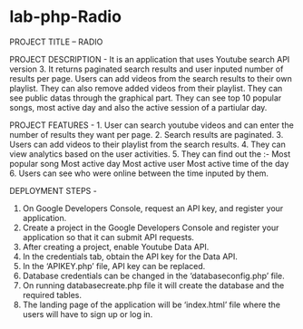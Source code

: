 # lab-php-Radio
PROJECT TITLE – RADIO

PROJECT DESCRIPTION -  It is an application that uses Youtube search API version 3.  It returns paginated search results and user inputed  number of results per page. Users can add videos from the search results to their own playlist. They can also remove added videos from their playlist. 
They can see public datas through the graphical part. They can see top 10 popular songs, most active day and also the active session of a partiular day.

PROJECT FEATURES - 1. User can search youtube videos and can enter the number of results they want per page.
2. Search results are paginated.
3. Users can add videos to their playlist from the search results.
4. They can view analytics based on the user activities.
5. They can find out the :-
Most popular song
Most active day
Most active user
Most active time of the day
6. Users can see who were online between the time inputed by them.

DEPLOYMENT STEPS -  

1. On Google Developers Console, request an API key, and register your application.
2. Create a project in the Google Developers Console and register  your application so that it can submit API requests.
3. After creating a project, enable Youtube Data API.
4. In the credentials tab, obtain the API key for the Data API.
5. In the ‘APIKEY.php’ file, API key can be replaced.
6. Database credentials can be changed in the ‘databaseconfig.php’ file.
7. On running databasecreate.php file it will create the database and the required tables.
8. The landing page of the application will be ‘index.html’ file where the users will have to sign up or log in.
